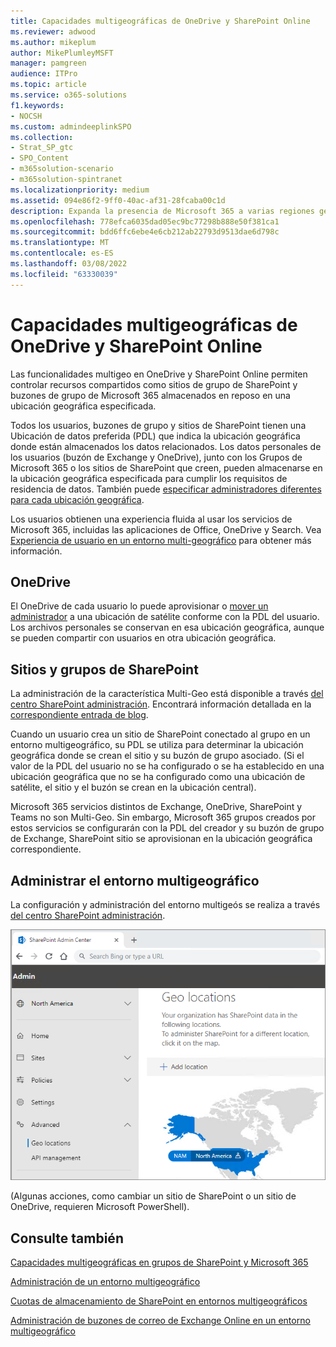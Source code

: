 ```yaml
---
title: Capacidades multigeográficas de OneDrive y SharePoint Online
ms.reviewer: adwood
ms.author: mikeplum
author: MikePlumleyMSFT
manager: pamgreen
audience: ITPro
ms.topic: article
ms.service: o365-solutions
f1.keywords:
- NOCSH
ms.custom: admindeeplinkSPO
ms.collection:
- Strat_SP_gtc
- SPO_Content
- m365solution-scenario
- m365solution-spintranet
ms.localizationpriority: medium
ms.assetid: 094e86f2-9ff0-40ac-af31-28fcaba00c1d
description: Expanda la presencia de Microsoft 365 a varias regiones geográficas con las capacidades multigeográficas de OneDrive Online.
ms.openlocfilehash: 778efca6035dad05ec9bc77298b888e50f381ca1
ms.sourcegitcommit: bdd6ffc6ebe4e6cb212ab22793d9513dae6d798c
ms.translationtype: MT
ms.contentlocale: es-ES
ms.lasthandoff: 03/08/2022
ms.locfileid: "63330039"
---
```

# <a name="multi-geo-capabilities-in-onedrive-and-sharepoint-online"></a>Capacidades multigeográficas de OneDrive y SharePoint Online

Las funcionalidades multigeo en OneDrive y SharePoint Online permiten controlar recursos compartidos como sitios de grupo de SharePoint y buzones de grupo de Microsoft 365 almacenados en reposo en una ubicación geográfica especificada.

Todos los usuarios, buzones de grupo y sitios de SharePoint tienen una Ubicación de datos preferida (PDL) que indica la ubicación geográfica donde están almacenados los datos relacionados. Los datos personales de los usuarios (buzón de Exchange y OneDrive), junto con los Grupos de Microsoft 365 o los sitios de SharePoint que creen, pueden almacenarse en la ubicación geográfica especificada para cumplir los requisitos de residencia de datos. También puede [especificar administradores diferentes para cada ubicación geográfica](add-a-sharepoint-geo-admin.md).

Los usuarios obtienen una experiencia fluida al usar los servicios de Microsoft 365, incluidas las aplicaciones de Office, OneDrive y Search. Vea [Experiencia de usuario en un entorno multi-geográfico](multi-geo-user-experience.md) para obtener más información.

## <a name="onedrive"></a>OneDrive

El OneDrive de cada usuario lo puede aprovisionar o [mover un administrador](move-onedrive-between-geo-locations.md) a una ubicación de satélite conforme con la PDL del usuario. Los archivos personales se conservan en esa ubicación geográfica, aunque se pueden compartir con usuarios en otra ubicación geográfica.

## <a name="sharepoint-sites-and-groups"></a>Sitios y grupos de SharePoint

La administración de la característica Multi-Geo está disponible a través <a href="https://go.microsoft.com/fwlink/?linkid=2185219" target="_blank">del centro SharePoint administración</a>. Encontrará información detallada en la [correspondiente entrada de blog](https://techcommunity.microsoft.com/t5/Office-365-Blog/Now-available-Multi-Geo-in-SharePoint-and-Office-365-Groups/ba-p/263302).

Cuando un usuario crea un sitio de SharePoint conectado al grupo en un entorno multigeográfico, su PDL se utiliza para determinar la ubicación geográfica donde se crean el sitio y su buzón de grupo asociado. (Si el valor de la PDL del usuario no se ha configurado o se ha establecido en una ubicación geográfica que no se ha configurado como una ubicación de satélite, el sitio y el buzón se crean en la ubicación central).

Microsoft 365 servicios distintos de Exchange, OneDrive, SharePoint y Teams no son Multi-Geo. Sin embargo, Microsoft 365 grupos creados por estos servicios se configurarán con la PDL del creador y su buzón de grupo de Exchange, SharePoint sitio se aprovisionan en la ubicación geográfica correspondiente. 

## <a name="managing-the-multi-geo-environment"></a>Administrar el entorno multigeográfico

La configuración y administración del entorno multigeós se realiza a través <a href="https://go.microsoft.com/fwlink/?linkid=2185219" target="_blank">del centro SharePoint administración</a>. 

![Captura de pantalla de la página de ubicaciones geográficas en SharePoint centro de administración.](../media/sharepoint-multi-geo-admin-center.png)

(Algunas acciones, como cambiar un sitio de SharePoint o un sitio de OneDrive, requieren Microsoft PowerShell).

## <a name="see-also"></a>Consulte también

[Capacidades multigeográficas en grupos de SharePoint y Microsoft 365](https://techcommunity.microsoft.com/t5/Office-365-Blog/Now-available-Multi-Geo-in-SharePoint-and-Office-365-Groups/ba-p/263302)

[Administración de un entorno multigeográfico](administering-a-multi-geo-environment.md)

[Cuotas de almacenamiento de SharePoint en entornos multigeográficos](sharepoint-multi-geo-storage-quota.md)

[Administración de buzones de correo de Exchange Online en un entorno multigeográfico](administering-exchange-online-multi-geo.md)
